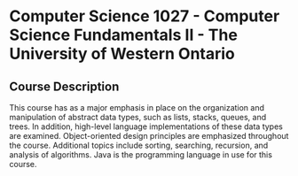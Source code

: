 # Computer Science 1027 - Computer Science Fundamentals II - The University of Western Ontario

## Course Description
This course has as a major emphasis in place on the organization and manipulation of abstract data types, such as lists, stacks, queues, and trees. In addition, high-level language implementations of these data types are examined. Object-oriented design principles are emphasized throughout the course. Additional topics include sorting, searching, recursion, and analysis of algorithms. Java is the programming language in use for this course.
